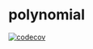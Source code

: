 # polynomial
[![codecov](https://codecov.io/gh/ipolyak/polynomial/branch/master/graph/badge.svg)](https://codecov.io/gh/ipolyak/polynomial)
